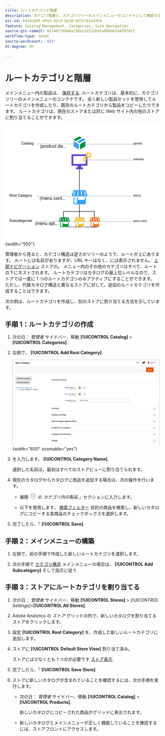 ```yaml
---
title: ルートカテゴリと階層
description: カテゴリ階層と、カテゴリツリーのメインメニューのコンテナとして機能するルートカテゴリについて説明します。
exl-id: b419cb45-4fe5-42c4-be20-667c7e1e4354
feature: Catalog Management, Categories, Site Navigation
source-git-commit: 01148770946a236ece2122be5a88b963a0f07d1f
workflow-type: tm+mt
source-wordcount: '433'
ht-degree: 0%

---
```


# ルートカテゴリと階層

メインメニュー内の製品は、 [保存する](../stores-purchase/stores.md#add-stores). ルートカテゴリは、基本的に、カテゴリツリーのメインメニューのコンテナです。 全く新しい製品セットを使用してルートカテゴリを作成したり、既存のルートカテゴリから製品をコピーしたりできます。 ルートカテゴリは、現在のストアまたは同じ Web サイト内の他のストアに割り当てることができます。

![カタログ階層図](./assets/catalog-hierarchy-scope.svg){width="550"}

管理者から見ると、カテゴリ構造は逆さのツリーのようで、ルートが上にあります。 ルートには名前がありますが、URL キーはなく、には表示されません。 [上部ナビゲーション](navigation-top.md) ストアの。 メニュー内のその他のカテゴリはすべて、ルートの下にネストされます。 ルートカテゴリはカタログの最上位レベルなので、ストアでは一度に 1 つのルートカテゴリのみアクティブにすることができます。 ただし、代替カタログ構造と異なるストアに対して、追加のルートカテゴリを作成することはできます。

次の例は、ルートカテゴリを作成し、別のストアに割り当てる方法を示しています。

## 手順 1：ルートカテゴリの作成

1. 次の日： _管理者_ サイドバー、移動 **[!UICONTROL Catalog]** > **[!UICONTROL Categories]**.

1. 左側で、 **[!UICONTROL Add Root Category]**.

   ![新しいルートカテゴリ](./assets/category-root-ee.png){width="600" zoomable="yes"}

1. を入力します。 **[!UICONTROL Category Name]**.

   選択した名前は、最初はすべてのストアビューに割り当てられます。

1. 現在のカタログからカタログに商品を追加する場合は、次の操作を行います。

   - 展開 ![拡張セレクター](../assets/icon-display-expand.png) の _カテゴリ内の製品_ 」セクションに入力します。

   - 以下を使用します。 [検索フィルター](../getting-started/admin-grid-controls.md) 目的の商品を検索し、新しいカタログにコピーする各商品のチェックボックスを選択します。

1. 完了したら、「 **[!UICONTROL Save]**.

## 手順 2：メインメニューの構築

1. 左側で、前の手順で作成した新しいルートカテゴリを選択します。

1. 次の手順で [カテゴリ構造](category-create.md) メインメニューの場合は、 **[!UICONTROL Add Subcategory]** そして指示に従う

## 手順 3：ストアにルートカテゴリを割り当てる

1. 次の日： _管理者_ サイドバー、移動 **[!UICONTROL Stores]** > _[!UICONTROL Settings]_>**[!UICONTROL All Stores]**.

1. Adobe Analytics の _ストア_ グリッドの列で、新しいカタログを割り当てるストアをクリックします。

1. 設定 **[!UICONTROL Root Category]** を、作成した新しいルートカテゴリに追加します。

1. ストアに **[!UICONTROL Default Store View]** 割り当て済み。

   ストアには少なくとも 1 つのが必要です [ストア表示](../stores-purchase/store-views.md).

1. 完了したら、「 **[!UICONTROL Save Store]**.

1. ストアに新しいカタログが含まれていることを確認するには、次の手順を実行します。

   - 次の日： _管理者_ サイドバー、移動 **[!UICONTROL Catalog]** > **[!UICONTROL Products]**.

     新しいカタログにコピーされた商品がグリッドに表示されます。

   - 新しいカタログとメインメニューが正しく機能していることを確認するには、ストアフロントにアクセスします。
